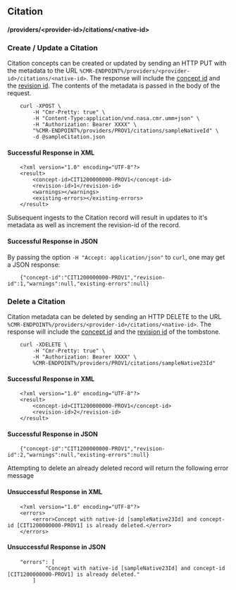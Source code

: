 ## <a name="citation"></a> Citation

#### <a name="provider-info-citation"></a> /providers/&lt;provider-id&gt;/citations/&lt;native-id&gt;

### <a name="create-update-citation"></a> Create / Update a Citation

Citation concepts can be created or updated by sending an HTTP PUT with the metadata to the URL `%CMR-ENDPOINT%/providers/<provider-id>/citations/<native-id>`. The response will include the [concept id](#concept-id) and the [revision id](#revision-id). The contents of the metadata is passed in the body of the request.

```
    curl -XPOST \
        -H "Cmr-Pretty: true" \
        -H "Content-Type:application/vnd.nasa.cmr.umm+json" \
        -H "Authorization: Bearer XXXX" \
        "%CMR-ENDPOINT%/providers/PROV1/citations/sampleNativeId" \
        -d @sampleCitation.json
```

#### Successful Response in XML

```
    <?xml version="1.0" encoding="UTF-8"?>
    <result>
        <concept-id>CIT1200000000-PROV1</concept-id>
        <revision-id>1</revision-id>
        <warnings></warnings>
        <existing-errors></existing-errors>
    </result>
```
Subsequent ingests to the Citation record will result in updates to it's metadata as well as increment the revision-id of the record.

#### Successful Response in JSON

By passing the option `-H "Accept: application/json"` to `curl`, one may
get a JSON response:

```
    {"concept-id":"CIT1200000000-PROV1","revision-id":1,"warnings":null,"existing-errors":null}
```

### <a name="delete-citation"></a> Delete a Citation

Citation metadata can be deleted by sending an HTTP DELETE to the URL `%CMR-ENDPOINT%/providers/<provider-id>/citations/<native-id>`. The response will include the [concept id](#concept-id) and the [revision id](#revision-id) of the tombstone.

```
    curl -XDELETE \
        -H "Cmr-Pretty: true" \
        -H "Authorization: Bearer XXXX" \
        %CMR-ENDPOINT%/providers/PROV1/citations/sampleNative23Id"
```

#### Successful Response in XML

```
    <?xml version="1.0" encoding="UTF-8"?>
    <result>
        <concept-id>CIT1200000000-PROV1</concept-id>
        <revision-id>2</revision-id>
    </result>
```

#### Successful Response in JSON

```
    {"concept-id":"CIT1200000000-PROV1","revision-id":2,"warnings":null,"existing-errors":null}
```

Attempting to delete an already deleted record will return
the following error message

#### Unsuccessful Response in XML

```
    <?xml version="1.0" encoding="UTF-8"?>
    <errors>
        <error>Concept with native-id [sampleNative23Id] and concept-id [CIT1200000000-PROV1] is already deleted.</error>
    </errors>
```

#### Unsuccessful Response in JSON

```
    "errors": [
            "Concept with native-id [sampleNative23Id] and concept-id [CIT1200000000-PROV1] is already deleted."
        ]
```
